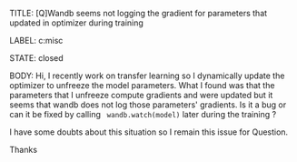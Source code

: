TITLE:
[Q]Wandb seems not logging the gradient for parameters that updated in optimizer during training

LABEL:
c:misc

STATE:
closed

BODY:
Hi, I recently work on transfer learning so I dynamically update the optimizer to unfreeze the model parameters.
What I found was that the parameters that I unfreeze compute gradients and were updated but it seems that wandb does not log those parameters' gradients. Is it a bug or can it be fixed by calling ` wandb.watch(model)` later during the training ?

I have some doubts about this situation so I remain this issue for Question.

Thanks

